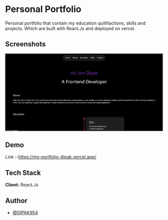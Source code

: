 # Personal Portfolio

  Personal portfolio that contain my education quilifiactions, skills and projects. Which are built with React.Js and 
deployed on vercel.

 ## Screenshots

![App Screenshot](<public/Screenshot 2024-07-06 172438.png>)

## Demo 

Link :-https://my-portfolio-dipak.vercel.app/

## Tech Stack

**Client:** React.Js

## Author

- [@DIPAK954](https://github.com/DIPAK954)
